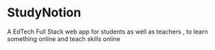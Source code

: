 # StudyNotion
A EdTech Full Stack web app for students as well as teachers , to learn something online and teach skills online
